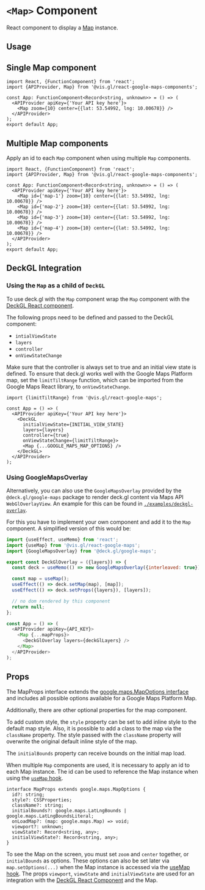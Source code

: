 # `<Map>` Component

React component to display
a [Map](https://developers.google.com/maps/documentation/javascript/reference/map#Map) instance.

## Usage

## Single Map component

```tsx
import React, {FunctionComponent} from 'react';
import {APIProvider, Map} from '@vis.gl/react-google-maps-components';

const App: FunctionComponent<Record<string, unknown>> = () => (
  <APIProvider apiKey={'Your API key here'}>
    <Map zoom={10} center={{lat: 53.54992, lng: 10.00678}} />
  </APIProvider>
);
export default App;
```

## Multiple Map components

Apply an id to each `Map` component when using multiple `Map` components.

```tsx
import React, {FunctionComponent} from 'react';
import {APIProvider, Map} from '@vis.gl/react-google-maps-components';

const App: FunctionComponent<Record<string, unknown>> = () => (
  <APIProvider apiKey={'Your API key here'}>
    <Map id={'map-1'} zoom={10} center={{lat: 53.54992, lng: 10.00678}} />
    <Map id={'map-2'} zoom={10} center={{lat: 53.54992, lng: 10.00678}} />
    <Map id={'map-3'} zoom={10} center={{lat: 53.54992, lng: 10.00678}} />
    <Map id={'map-4'} zoom={10} center={{lat: 53.54992, lng: 10.00678}} />
  </APIProvider>
);
export default App;
```

## DeckGL Integration

### Using the `Map` as a child of `DeckGL`

To use deck.gl with the `Map` component wrap the `Map` component with
the [DeckGL React component](https://deck.gl/docs/get-started/using-with-react).

The following props need to be defined and passed to the DeckGL component:

- `intialViewState`
- `layers`
- `controller`
- `onViewStateChange`

Make sure that the controller is always set to true and an initial view state is defined. To ensure that deck.gl works
well with the Google Maps Platform map, set the `limitTiltRange` function, which can be imported from the Google Maps React
library, to `onViewStateChange`.

```tsx
import {limitTiltRange} from '@vis.gl/react-google-maps';

const App = () => (
  <APIProvider apiKey={'Your API key here'}>
    <DeckGL
      initialViewState={INITIAL_VIEW_STATE}
      layers={layers}
      controller={true}
      onViewStateChange={limitTiltRange}>
      <Map {...GOOGLE_MAPS_MAP_OPTIONS} />
    </DeckGL>
  </APIProvider>
);
```

### Using GoogleMapsOverlay

Alternatively, you can also use the `GoogleMapsOverlay` provided by the `@deck.gl/google-maps` package to render deck.gl
content via Maps API `WebGlOverlayView`. An example for this can be found in [`./examples/deckgl-overlay`](https://github.com/visgl/react-google-maps/tree/1a0ac6e13d15ceda5212d310ffc2370ffdd90e65/examples/deckgl-overlay).

For this you have to implement your own component and add it to the `Map` component.
A simplified version of this would be:

```javascript
import {useEffect, useMemo} from 'react';
import {useMap} from '@vis.gl/react-google-maps';
import {GoogleMapsOverlay} from '@deck.gl/google-maps';

export const DeckGlOverlay = ({layers}) => {
  const deck = useMemo(() => new GoogleMapsOverlay({interleaved: true}), []);

  const map = useMap();
  useEffect(() => deck.setMap(map), [map]);
  useEffect(() => deck.setProps({layers}), [layers]);

  // no dom rendered by this component
  return null;
};

const App = () => (
  <APIProvider apiKey={API_KEY}>
    <Map {...mapProps}>
      <DeckGlOverlay layers={deckGlLayers} />
    </Map>
  </APIProvider>
);
```

## Props

The MapProps interface extends
the [google.maps.MapOptions interface](https://developers.google.com/maps/documentation/javascript/reference/map#MapOptions)
and includes all possible options available for a Google Maps Platform Map.

Additionally, there are other optional properties for the map component.

To add custom style, the `style` property can be set to add inline style to the default map style. Also, it is possible
to add a class to the map via the `className` property. The style passed with the `className` property will overwrite
the original default inline style of the map.

The `initialBounds` property can receive bounds on the initial map load.

When multiple `Map` components are used, it is necessary to apply an id to each Map instance. The id can be used to reference the
Map instance when using the [`useMap` hook](../hooks/useMap.md).

```tsx
interface MapProps extends google.maps.MapOptions {
  id?: string;
  style?: CSSProperties;
  className?: string;
  initialBounds?: google.maps.LatLngBounds | google.maps.LatLngBoundsLiteral;
  onLoadMap?: (map: google.maps.Map) => void;
  viewport?: unknown;
  viewState?: Record<string, any>;
  initialViewState?: Record<string, any>;
}
```

To see the Map on the screen, you must set `zoom` and `center` together, or `initialBounds` as options. These
options can also be set later via `map.setOptions(...)` when the Map instance is accessed via
the [useMap hook](../hooks/useMap.md). The props `viewport`, `viewState` and `initialViewState` are used
for an integration with the [DeckGL React Component](https://deck.gl/docs/get-started/using-with-react) and the Map.
